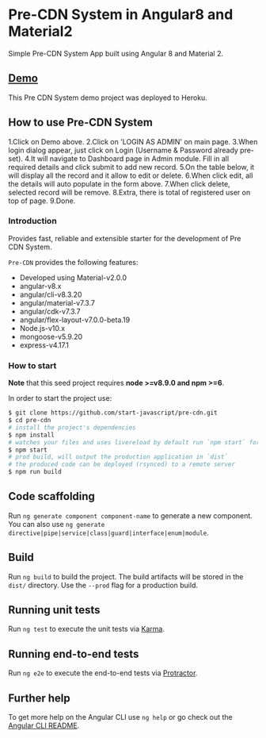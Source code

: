 # Pre-CDN System in Angular8 and Material2

Simple Pre-CDN System App built using Angular 8 and Material 2.

## [Demo](https://pre-cdn-demo-app.herokuapp.com/)

This Pre CDN System demo project was deployed to Heroku.

## How to use Pre-CDN System

1.Click on Demo above.
2.Click on 'LOGIN AS ADMIN' on main page.
3.When login dialog appear, just click on Login (Username & Password already pre-set).
4.It will navigate to Dashboard page in Admin module. Fill in all required details and click submit to add new record.
5.On the table below, it will display all the record and it allow to edit or delete.
6.When click edit, all the details will auto populate in the form above.
7.When click delete, selected record will be remove.
8.Extra, there is total of registered user on top of page.
9.Done.


### Introduction

Provides fast, reliable and extensible starter for the development of Pre CDN System.

`Pre-CDN` provides the following features:

*   Developed using Material-v2.0.0
*   angular-v8.x
*   angular/cli-v8.3.20
*   angular/material-v7.3.7
*   angular/cdk-v7.3.7
*   angular/flex-layout-v7.0.0-beta.19
*   Node.js-v10.x
*   mongoose-v5.9.20
*   express-v4.17.1

### How to start

**Note** that this seed project requires **node >=v8.9.0 and npm >=6**.

In order to start the project use:

```bash
$ git clone https://github.com/start-javascript/pre-cdn.git
$ cd pre-cdn
# install the project's dependencies
$ npm install
# watches your files and uses livereload by default run `npm start` for a dev server. Navigate to `http://localhost:4200/`. The app will automatically reload if you change any of the source files.
$ npm start
# prod build, will output the production application in `dist`
# the produced code can be deployed (rsynced) to a remote server
$ npm run build
```

## Code scaffolding

Run `ng generate component component-name` to generate a new component. You can also use `ng generate directive|pipe|service|class|guard|interface|enum|module`.

## Build

Run `ng build` to build the project. The build artifacts will be stored in the `dist/` directory. Use the `--prod` flag for a production build.

## Running unit tests

Run `ng test` to execute the unit tests via [Karma](https://karma-runner.github.io).

## Running end-to-end tests

Run `ng e2e` to execute the end-to-end tests via [Protractor](http://www.protractortest.org/).

## Further help

To get more help on the Angular CLI use `ng help` or go check out the [Angular CLI README](https://github.com/angular/angular-cli/blob/master/README.md).
